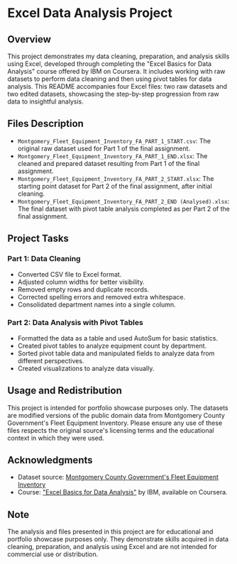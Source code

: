 

# Excel Data Analysis Project

## Overview
This project demonstrates my data cleaning, preparation, and analysis skills using Excel, developed through completing the "Excel Basics for Data Analysis" course offered by IBM on Coursera. It includes working with raw datasets to perform data cleaning and then using pivot tables for data analysis. This README accompanies four Excel files: two raw datasets and two edited datasets, showcasing the step-by-step progression from raw data to insightful analysis.

## Files Description
- `Montgomery_Fleet_Equipment_Inventory_FA_PART_1_START.csv`: The original raw dataset used for Part 1 of the final assignment.
- `Montgomery_Fleet_Equipment_Inventory_FA_PART_1_END.xlsx`: The cleaned and prepared dataset resulting from Part 1 of the final assignment.
- `Montgomery_Fleet_Equipment_Inventory_FA_PART_2_START.xlsx`: The starting point dataset for Part 2 of the final assignment, after initial cleaning.
- `Montgomery_Fleet_Equipment_Inventory_FA_PART_2_END (Analysed).xlsx`: The final dataset with pivot table analysis completed as per Part 2 of the final assignment.

## Project Tasks
### Part 1: Data Cleaning
- Converted CSV file to Excel format.
- Adjusted column widths for better visibility.
- Removed empty rows and duplicate records.
- Corrected spelling errors and removed extra whitespace.
- Consolidated department names into a single column.

### Part 2: Data Analysis with Pivot Tables
- Formatted the data as a table and used AutoSum for basic statistics.
- Created pivot tables to analyze equipment count by department.
- Sorted pivot table data and manipulated fields to analyze data from different perspectives.
- Created visualizations to analyze data visually.


## Usage and Redistribution
This project is intended for portfolio showcase purposes only. The datasets are modified versions of the public domain data from Montgomery County Government's Fleet Equipment Inventory. Please ensure any use of these files respects the original source's licensing terms and the educational context in which they were used.

## Acknowledgments
- Dataset source: [Montgomery County Government's Fleet Equipment Inventory](https://data.montgomerycountymd.gov/Government/Fleet-Equipment-Inventory/93vc-wpdr/about_data)
- Course: ["Excel Basics for Data Analysis"](https://www.coursera.org/learn/excel-basics-data-analysis-ibm) by IBM, available on Coursera.

## Note
The analysis and files presented in this project are for educational and portfolio showcase purposes only. They demonstrate skills acquired in data cleaning, preparation, and analysis using Excel and are not intended for commercial use or distribution.
